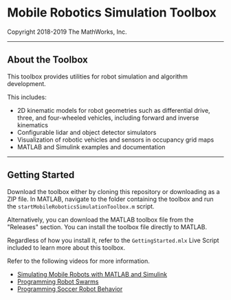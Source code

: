 # Mobile Robotics Simulation Toolbox
Copyright 2018-2019 The MathWorks, Inc.

------------------------------------------------------------------------------------------

## About the Toolbox

This toolbox provides utilities for robot simulation and algorithm development. 

This includes:
* 2D kinematic models for robot geometries such as differential drive, three, and four-wheeled vehicles, including forward and inverse kinematics
* Configurable lidar and object detector simulators 
* Visualization of robotic vehicles and sensors in occupancy grid maps
* MATLAB and Simulink examples and documentation

------------------------------------------------------------------------------------------

## Getting Started

Download the toolbox either by cloning this repository or downloading as a ZIP file. 
In MATLAB, navigate to the folder containing the toolbox and run the 
`startMobileRoboticsSimulationToolbox.m` script.

Alternatively, you can download the MATLAB toolbox file from the "Releases" section. 
You can install the toolbox file directly to MATLAB.

Regardless of how you install it, refer to the `GettingStarted.mlx` 
Live Script included to learn more about this toolbox.

Refer to the following videos for more information.

* [Simulating Mobile Robots with MATLAB and Simulink](https://www.mathworks.com/videos/matlab-and-simulink-robotics-arena-getting-started-with-the-mobile-robotics-simulation-toolbox-1523443253912.html)
* [Programming Robot Swarms](https://www.mathworks.com/videos/matlab-and-simulink-robotics-arena-programming-robot-swarms-1539080970349.html)
* [Programming Soccer Robot Behavior](https://www.mathworks.com/videos/programming-soccer-robot-behavior-1554386041395.html)